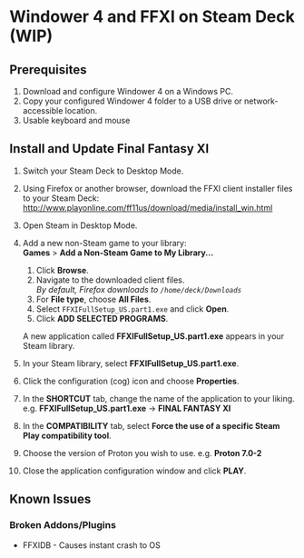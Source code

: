 # Windower 4 and FFXI on Steam Deck (WIP)

## Prerequisites

1. Download and configure Windower 4 on a Windows PC.
2. Copy your configured Windower 4 folder to a USB drive or network-accessible location.
3. Usable keyboard and mouse

## Install and Update Final Fantasy XI

1. Switch your Steam Deck to Desktop Mode.
2. Using Firefox or another browser, download the FFXI client installer files to your Steam Deck:
   http://www.playonline.com/ff11us/download/media/install_win.html
3. Open Steam in Desktop Mode.

4. Add a new non-Steam game to your library:<br>
   **Games** > **Add a Non-Steam Game to My Library...**

   1. Click **Browse**.
   2. Navigate to the downloaded client files.<br>
      *By default, Firefox downloads to `/home/deck/Downloads`*
   3. For **File type**, choose **All Files**.
   4. Select `FFXIFullSetup_US.part1.exe` and click **Open**.
   5. Click **ADD SELECTED PROGRAMS**.

    A new application called **FFXIFullSetup_US.part1.exe** appears in your Steam library.
    
5. In your Steam library, select **FFXIFullSetup_US.part1.exe**.

6. Click the configuration (cog) icon and choose **Properties**.

7. In the **SHORTCUT** tab, change the name of the application to your liking.<br>
   e.g. **FFXIFullSetup_US.part1.exe** -> **FINAL FANTASY XI**
   
8. In the **COMPATIBILITY** tab, select **Force the use of a specific Steam Play compatibility tool**.

9. Choose the version of Proton you wish to use.
   e.g. **Proton 7.0-2**

10. Close the application configuration window and click **PLAY**.


## Known Issues

### Broken Addons/Plugins

- FFXIDB - Causes instant crash to OS

